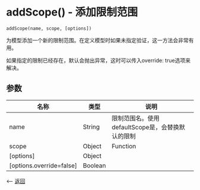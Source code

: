 # addScope() - 添加限制范围

````
addScope(name, scope, [options])
````

为模型添加一个新的限制范围。在定义模型时如果未指定验证，这一方法会非常有用。

如果指定的限制已经存在，默认会抛出异常，这时可以传入override: true选项来解决。

## 参数

名称 | 类型 | 说明 
--- | --- | --- 
name | String | 限制范围名。使用defaultScope是，会替换默认的限制
scope | Object|Function | 
[options] | Object | 
[options.override=false] | Boolean | 


<-- [返回](../catalogue.md)